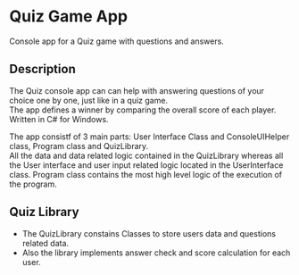 # Quiz Game App
Console app for a Quiz game with questions and answers. 
## Description
<p>
The Quiz console app can can help with answering questions of your choice one by one, just like in a quiz game.<br>
The app defines a winner by comparing the overall score of each player.<br>
Written in C# for Windows.<br>
</p>
<p>
The app consistf of 3 main parts: User Interface Class and ConsoleUIHelper class, Program class and QuizLibrary.<br>
All the data and data related logic contained in the QuizLibrary whereas all the User interface and user input related logic located in the UserInterface class. Program class contains the most high level logic of the execution of the program.  
</p>

## Quiz Library
- The QuizLibrary constains Classes to store users data and questions related data. 
- Also the library implements answer check and score calculation for each user.
